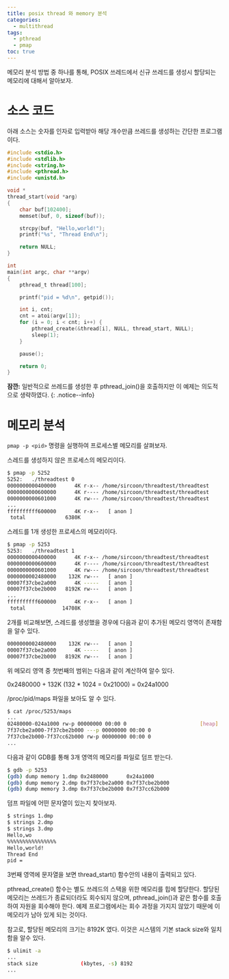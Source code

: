 ```yaml
---
title: posix thread 와 memory 분석
categories:
  - multithread
tags:
  - pthread
  - pmap
toc: true
---
```


메모리 분석 방법 중 하나를 통해, POSIX 쓰레드에서 신규 쓰레드를 생성시 할당되는 메모리에 대해서 알아보자.

# 소스 코드

아래 소스는 숫자를 인자로 입력받아 해당 개수만큼 쓰레드를 생성하는 간단한 프로그램이다.

```c
#include <stdio.h>
#include <stdlib.h>
#include <string.h>
#include <pthread.h>
#include <unistd.h>

void *
thread_start(void *arg)
{
    char buf[102400];
    memset(buf, 0, sizeof(buf));

    strcpy(buf, "Hello,world!");
    printf("%s", "Thread End\n");

    return NULL;
}

int
main(int argc, char **argv)
{
    pthread_t thread[100];

    printf("pid = %d\n", getpid());

    int i, cnt;
    cnt = atoi(argv[1]);
    for (i = 0; i < cnt; i++) {
        pthread_create(&thread[i], NULL, thread_start, NULL);
        sleep(1);
    }

    pause();

    return 0;
}
```

**잠깐:** 일반적으로 쓰레드를 생성한 후 pthread_join()을 호출하지만 이 예제는 의도적으로 생략하였다.
{: .notice--info}

# 메모리 분석

`pmap -p <pid>` 명령을 실행하여 프로세스별 메모리를 살펴보자.

스레드를 생성하지 않은 프로세스의 메모리이다.

```bash
$ pmap -p 5252
5252:   ./threadtest 0
0000000000400000      4K r-x-- /home/sircoon/threadtest/threadtest
0000000000600000      4K r---- /home/sircoon/threadtest/threadtest
0000000000601000      4K rw--- /home/sircoon/threadtest/threadtest
...
ffffffffff600000      4K r-x--   [ anon ]
 total             6380K
```

스레드를 1개 생성한 프로세스의 메모리이다.

```bash
$ pmap -p 5253
5253:   ./threadtest 1
0000000000400000      4K r-x-- /home/sircoon/threadtest/threadtest
0000000000600000      4K r---- /home/sircoon/threadtest/threadtest
0000000000601000      4K rw--- /home/sircoon/threadtest/threadtest
0000000002480000    132K rw---   [ anon ]
00007f37cbe2a000      4K -----   [ anon ]
00007f37cbe2b000   8192K rw---   [ anon ]
...
ffffffffff600000      4K r-x--   [ anon ]
 total            14708K
```

2개를 비교해보면, 스레드를 생성했을 경우에 다음과 같이 추가된 메모리 영역이 존재함을 알수 있다.

```bash
0000000002480000    132K rw---   [ anon ]
00007f37cbe2a000      4K -----   [ anon ]
00007f37cbe2b000   8192K rw---   [ anon ]
```

위 메모리 영역 중 첫번째의 범위는 다음과 같이 계산하여 알수 있다.

0x2480000 + 132K (132 * 1024 = 0x21000) = 0x24a1000

/proc/pid/maps 파일을 보아도 알 수 있다.

```bash
$ cat /proc/5253/maps
...
02480000-024a1000 rw-p 00000000 00:00 0                        [heap]
7f37cbe2a000-7f37cbe2b000 ---p 00000000 00:00 0 
7f37cbe2b000-7f37cc62b000 rw-p 00000000 00:00 0 
...
```

다음과 같이 GDB를 통해 3개 영역의 메모리를 파일로 덤프 받는다.

```bash
$ gdb -p 5253
(gdb) dump memory 1.dmp 0x2480000      0x24a1000
(gdb) dump memory 2.dmp 0x7f37cbe2a000 0x7f37cbe2b000
(gdb) dump memory 3.dmp 0x7f37cbe2b000 0x7f37cc62b000
```

덤프 파일에 어떤 문자열이 있는지 찾아보자.

```bash
$ strings 1.dmp
$ strings 2.dmp
$ strings 3.dmp
Hello,wo
%%%%%%%%%%%%%%%%
Hello,world!
Thread End
pid =
```
3번째 영역에 문자열을 보면 thread_start() 함수안의 내용이 출력되고 있다.

pthread_create() 함수는 별도 쓰레드의 스택을 위한 메모리를 힙에 할당한다.
할당된 메모리는 쓰레드가 종료되더라도 회수되지 않으며, pthread_join()과 같은 함수를 호출하여 자원을 회수해야 한다.
예제 프로그램에서는 회수 과정을 가지지 않았기 때문에 이 메모리가 남아 있게 되는 것이다.

참고로, 할당된 메모리의 크기는 8192K 였다. 이것은 시스템의 기본 stack size와 일치함을 알수 있다.

```bash
$ ulimit -a
...
stack size              (kbytes, -s) 8192
...
```
